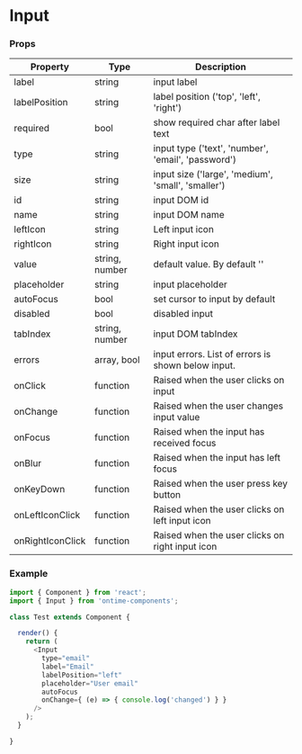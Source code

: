 <h1>Input</h1>

<h3>Props</h3>

| Property         | Type           | Description |
| ---------------- | -------------- | ----------- |
| label            | string         | input label |
| labelPosition    | string         | label position ('top', 'left', 'right') |
| required         | bool           | show required char after label text |
| type             | string         | input type ('text', 'number', 'email', 'password') |
| size             | string         | input size ('large', 'medium', 'small', 'smaller') |
| id               | string         | input DOM id |
| name             | string         | input DOM name |
| leftIcon         | string         | Left input icon |
| rightIcon        | string         | Right input icon |
| value            | string, number | default value. By default '' |
| placeholder      | string         | input placeholder |
| autoFocus        | bool           | set cursor to input by default |
| disabled         | bool           | disabled input |
| tabIndex         | string, number | input DOM tabIndex |
| errors           | array, bool    | input errors. List of errors is shown below input. |
| onClick          | function       | Raised when the user clicks on input |
| onChange         | function       | Raised when the user changes input value |
| onFocus          | function       | Raised when the input has received focus |
| onBlur           | function       | Raised when the input has left focus |
| onKeyDown        | function       | Raised when the user press key button |
| onLeftIconClick  | function       | Raised when the user clicks on left input icon |
| onRightIconClick | function       | Raised when the user clicks on right input icon |

<h3>Example</h3>

```javascript
import { Component } from 'react';
import { Input } from 'ontime-components';

class Test extends Component {

  render() {
    return (
      <Input 
        type="email"
        label="Email"
        labelPosition="left"
        placeholder="User email"
        autoFocus
        onChange={ (e) => { console.log('changed') } }
      />
    );
  }

}
```
